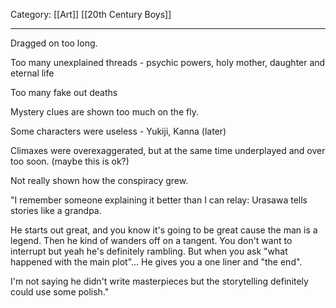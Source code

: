 Category: [[Art]] [[20th Century Boys]]
___
Dragged on too long. 

Too many unexplained threads - psychic powers, holy mother, daughter and eternal life

Too many fake out deaths

Mystery clues are shown too much on the fly. 

Some characters were useless - Yukiji, Kanna (later)

Climaxes were overexaggerated, but at the same time underplayed and over too soon. (maybe this is ok?)

Not really shown how the conspiracy grew. 



"I remember someone explaining it better than I can relay: Urasawa tells stories like a grandpa.

He starts out great, and you know it's going to be great cause the man is a legend. Then he kind of wanders off on a tangent. You don't want to interrupt but yeah he's definitely rambling. But when you ask "what happened with the main plot"... He gives you a one liner and "the end".

I'm not saying he didn't write masterpieces but the storytelling definitely could use some polish."